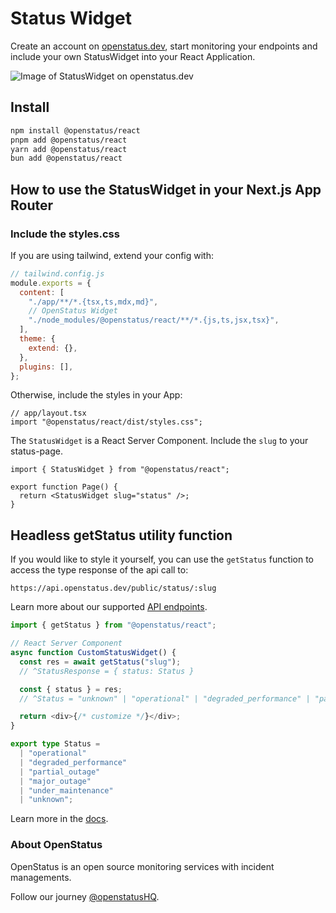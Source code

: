 # Status Widget

Create an account on [openstatus.dev](https://openstatus.dev), start monitoring
your endpoints and include your own StatusWidget into your React Application.

![Image of StatusWidget on openstatus.dev](https://openstatus.dev/assets/changelog/status-widget.png)

## Install

```bash
npm install @openstatus/react
pnpm add @openstatus/react
yarn add @openstatus/react
bun add @openstatus/react
```

## How to use the StatusWidget in your Next.js App Router

### Include the styles.css

If you are using tailwind, extend your config with:

```js
// tailwind.config.js
module.exports = {
  content: [
    "./app/**/*.{tsx,ts,mdx,md}",
    // OpenStatus Widget
    "./node_modules/@openstatus/react/**/*.{js,ts,jsx,tsx}",
  ],
  theme: {
    extend: {},
  },
  plugins: [],
};
```

Otherwise, include the styles in your App:

```tsx
// app/layout.tsx
import "@openstatus/react/dist/styles.css";
```

The `StatusWidget` is a React Server Component. Include the `slug` to your
status-page.

```tsx
import { StatusWidget } from "@openstatus/react";

export function Page() {
  return <StatusWidget slug="status" />;
}
```

## Headless getStatus utility function

If you would like to style it yourself, you can use the `getStatus` function to
access the type response of the api call to:

`https://api.openstatus.dev/public/status/:slug`

Learn more about our supported
[API endpoints](https://docs.openstatus.dev/api-reference/auth).

```ts
import { getStatus } from "@openstatus/react";

// React Server Component
async function CustomStatusWidget() {
  const res = await getStatus("slug");
  // ^StatusResponse = { status: Status }

  const { status } = res;
  // ^Status = "unknown" | "operational" | "degraded_performance" | "partial_outage" | "major_outage" | "under_maintenance"

  return <div>{/* customize */}</div>;
}
```

```ts
export type Status =
  | "operational"
  | "degraded_performance"
  | "partial_outage"
  | "major_outage"
  | "under_maintenance"
  | "unknown";
```

Learn more in the [docs](https://docs.openstatus.dev/packages/react).

### About OpenStatus

OpenStatus is an open source monitoring services with incident managements.

Follow our journey [@openstatusHQ](https://x.com/openstatusHQ).
